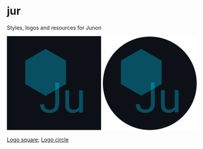 # jur
Styles, logos and resources for Junon

<p align="center">
    <img src="logo_square.png" width="250">
    <img src="logo_circle.png" width="250">
</p>

[Logo square](logo_square.png); [Logo circle](logo_circle.png)
